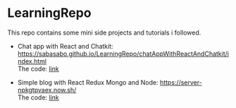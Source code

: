 # LearningRepo
This repo contains some mini side projects and tutorials i followed.

- Chat app with React and Chatkit: https://sabasabo.github.io/LearningRepo/chatAppWithReactAndChatkit/index.html  
The code: [link](chatAppWithReactAndChatkit)


- Simple blog with React Redux Mongo and Node: https://server-npkgtpvaex.now.sh/  
The code: [link](ReactBlog)
